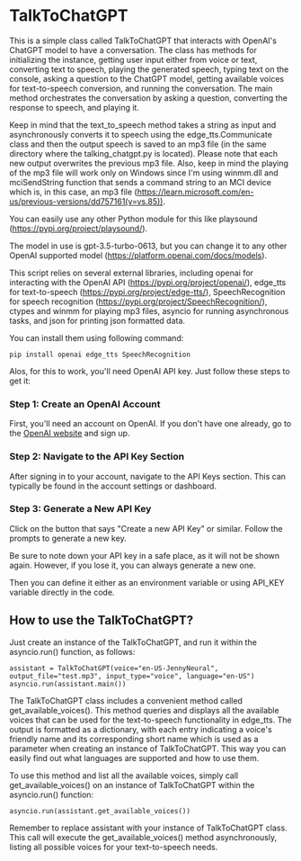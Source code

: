 # TalkToChatGPT

This is a simple class called TalkToChatGPT that interacts with OpenAI's ChatGPT model to have a conversation. The class has methods for initializing the instance, getting user input either from voice or text, converting text to speech, playing the generated speech, typing text on the console, asking a question to the ChatGPT model, getting available voices for text-to-speech conversion, and running the conversation. The main method orchestrates the conversation by asking a question, converting the response to speech, and playing it. 

Keep in mind that the text_to_speech method takes a string as input and asynchronously converts it to speech using the edge_tts.Communicate class and then the output speech is saved to an mp3 file (in the same directory where the talking_chatgpt.py is located). Please note that each new output overwrites the previous mp3 file. Also, keep in mind the playing of the mp3 file will work only on Windows since I'm using winmm.dll and mciSendString function that sends a command string to an MCI device which is, in this case, an mp3 file (https://learn.microsoft.com/en-us/previous-versions/dd757161(v=vs.85)). 

You can easily use any other Python module for this like playsound (https://pypi.org/project/playsound/).

The model in use is gpt-3.5-turbo-0613, but you can change it to any other OpenAI supported model (https://platform.openai.com/docs/models).

This script relies on several external libraries, including openai for interacting with the OpenAI API (https://pypi.org/project/openai/), edge_tts for text-to-speech (https://pypi.org/project/edge-tts/), SpeechRecognition for speech recognition (https://pypi.org/project/SpeechRecognition/), ctypes and winmm for playing mp3 files, asyncio for running asynchronous tasks, and json for printing json formatted data. 

You can install them using following command:

```
pip install openai edge_tts SpeechRecognition
```

Alos, for this to work, you'll need OpenAI API key. Just follow these steps to get it:

### Step 1: Create an OpenAI Account

First, you'll need an account on OpenAI. If you don't have one already, go to the [OpenAI website](https://beta.openai.com/signup/) and sign up.

### Step 2: Navigate to the API Key Section

After signing in to your account, navigate to the API Keys section. This can typically be found in the account settings or dashboard.

### Step 3: Generate a New API Key

Click on the button that says "Create a new API Key" or similar. Follow the prompts to generate a new key. 

Be sure to note down your API key in a safe place, as it will not be shown again. However, if you lose it, you can always generate a new one.

Then you can define it either as an environment variable or using API_KEY variable directly in the code.

## How to use the TalkToChatGPT?

Just create an instance of the TalkToChatGPT, and run it within the asyncio.run() function, as follows:

```
assistant = TalkToChatGPT(voice="en-US-JennyNeural", output_file="test.mp3", input_type="voice", language="en-US")
asyncio.run(assistant.main())
```

The TalkToChatGPT class includes a convenient method called get_available_voices(). This method queries and displays all the available voices that can be used for the text-to-speech functionality in edge_tts. The output is formatted as a dictionary, with each entry indicating a voice's friendly name and its corresponding short name which is used as a parameter when creating an instance of TalkToChatGPT. This way you can easily find out what languages are supported and how to use them.

To use this method and list all the available voices, simply call get_available_voices() on an instance of TalkToChatGPT within the asyncio.run() function:

```
asyncio.run(assistant.get_available_voices())
```

Remember to replace assistant with your instance of TalkToChatGPT class. This call will execute the get_available_voices() method asynchronously, listing all possible voices for your text-to-speech needs.

